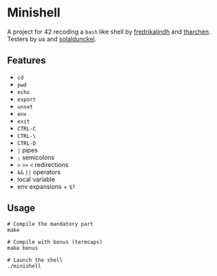 # Minishell

A project for 42 recoding a `bash` like shell by [fredrikalindh](https://github.com/fredrikalindh) and [tharchen](https://github.com/Bressack). Testers by us and [solaldunckel](https://github.com/solaldunckel).

## Features

- `cd`
- `pwd`
- `echo`
- `export`
- `unset`
- `env`
- `exit`
- `CTRL-C`
- `CTRL-\`
- `CTRL-D`
- `|` pipes
- `;` semicolons
- `>` `>>` `<` redirections
- `&&` `||` operators
- local variable
- env expansions + `$?`

## Usage

```shell
# Compile the mandatory part
make

# Compile with bonus (termcaps)
make bonus

# Launch the shell
./minishell
```
